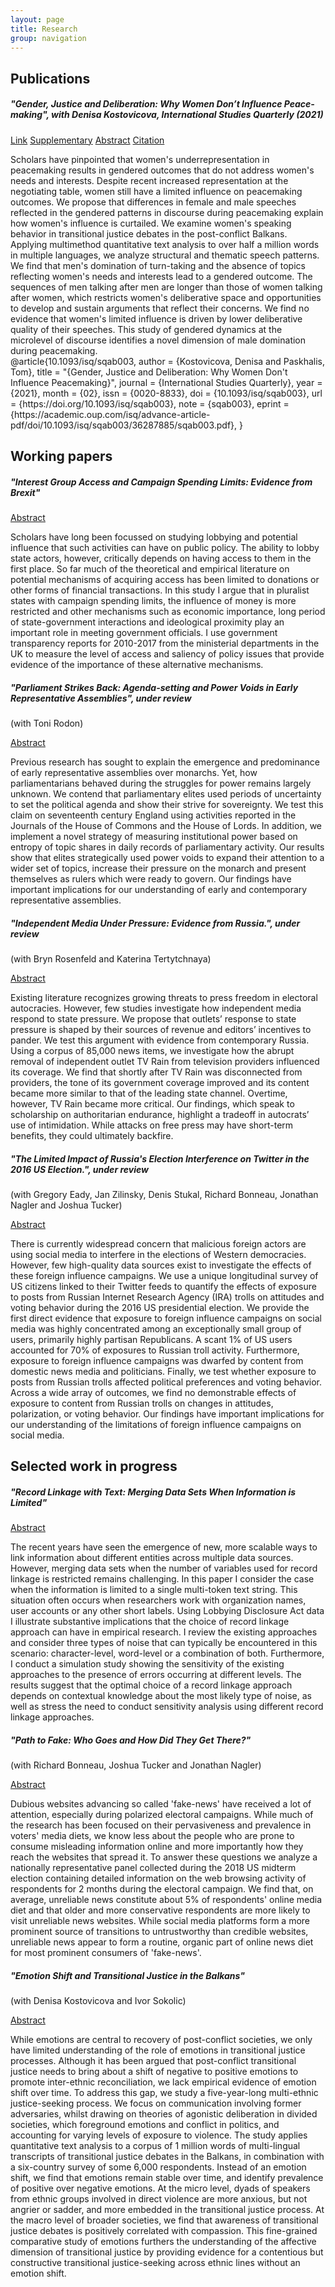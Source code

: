 ```yaml
---
layout: page
title: Research
group: navigation
---
```


## Publications

##### "Gender, Justice and Deliberation: Why Women Don’t Influence Peace-making", with Denisa Kostovicova, *International Studies Quarterly (2021)*
<div class="container" id="paper_1">
<p>
<a class="btn btn-primary btn-sm" href="https://doi.org/10.1093/isq/sqab003" role="button">Link</a>
<a class="btn btn-primary btn-sm" href="https://oup.silverchair-cdn.com/oup/backfile/Content_public/Journal/isq/PAP/10.1093_isq_sqab003/1/sqab003_online-appendix_isq.pdf?Expires=1616790371&Signature=ZQsmCTi-o-RV-CZbvaxxTaW2Q1rmpLcYnydbiS~8s5AXKG6vZOsVSXOdkC~U9kyPDFCt797Zp1X10ynN1X6OeJWv69tZMyDrulvlF8CVDmCfCTHqahjj~eqZ0i525v1Es9WIdE6Es9K~~d52ggfaNfKui4aqzv5MDDXLgUcqMlV7rOTkKLAYlRR0sj-vYO4lZIYagXwZFUwgzVmT-G3Tv57pCs~61FmcufDbzrSvnGPO8oB8zxqTJskWXSmfVLV24LQaeOoUvuznqTzJfTJtZ72jWhJSX7CtJFuI1wp5CwngMq51m~KFt-Fvs4hgGMfHW2Wiih6vPDzNvERTxlxnCA__&Key-Pair-Id=APKAIE5G5CRDK6RD3PGA" role="button">Supplementary</a>
<a class="btn btn-info btn-sm" data-toggle="collapse" href="#collapseAbstract1"
role="button" aria-expanded="false" aria-controls="collapseAbstract1">Abstract</a>
<a class="btn btn-info btn-sm" data-toggle="collapse" href="#collapseCitation1"
role="button" aria-expanded="false" aria-controls="collapseCitation1">Citation</a>
</p>

<div class="collapse" id="collapseAbstract1" data-parent="#paper_1">
<div class="card card-body-abstract">
Scholars have pinpointed that women's underrepresentation in peacemaking results in gendered outcomes that do not address women's needs and interests. Despite recent increased representation at the negotiating table, women still have a limited influence on peacemaking outcomes. We propose that differences in female and male speeches reflected in the gendered patterns in discourse during peacemaking explain how women's influence is curtailed. We examine women's speaking behavior in transitional justice debates in the post-conflict Balkans. Applying multimethod quantitative text analysis to over half a million words in multiple languages, we analyze structural and thematic speech patterns. We find that men's domination of turn-taking and the absence of topics reflecting women's needs and interests lead to a gendered outcome. The sequences of men talking after men are longer than those of women talking after women, which restricts women's deliberative space and opportunities to develop and sustain arguments that reflect their concerns. We find no evidence that women's limited influence is driven by lower deliberative quality of their speeches. This study of gendered dynamics at the microlevel of discourse identifies a novel dimension of male domination during peacemaking.
</div>
</div>

<div class="collapse" id="collapseCitation1" data-parent="#paper_1">
<div class="card card-body-citation">
@article{10.1093/isq/sqab003,
    author = {Kostovicova, Denisa and Paskhalis, Tom},
    title = "{Gender, Justice and Deliberation: Why Women Don't Influence Peacemaking}",
    journal = {International Studies Quarterly},
    year = {2021},
    month = {02},
    issn = {0020-8833},
    doi = {10.1093/isq/sqab003},
    url = {https://doi.org/10.1093/isq/sqab003},
    note = {sqab003},
    eprint = {https://academic.oup.com/isq/advance-article-pdf/doi/10.1093/isq/sqab003/36287885/sqab003.pdf},
}
</div>
</div>
</div>

## Working papers

##### "Interest Group Access and Campaign Spending Limits: Evidence from Brexit"
<div class="container" id="paper_2">
<p>
<a class="btn btn-info btn-sm" data-toggle="collapse" href="#collapseAbstract2"
role="button" aria-expanded="false" aria-controls="collapseAbstract2">Abstract</a>
</p>

<div class="collapse" id="collapseAbstract2" data-parent="#paper_2">
<div class="card card-body-abstract">
Scholars have long been focussed on studying lobbying and potential influence that such activities can have on public policy. The ability to lobby state actors, however, critically depends on having access to them in the first place. So far much of the theoretical and empirical literature on potential mechanisms of acquiring access has been limited to donations or other forms of financial transactions. In this study I argue that in pluralist states with campaign spending limits, the influence of money is more restricted and other mechanisms such as economic importance, long period of state-government interactions and ideological proximity play an important role in meeting government officials. I use government transparency reports for 2010-2017 from the ministerial departments in the UK to measure the level of access and saliency of policy issues that provide evidence of the importance of these alternative mechanisms.
</div>
</div>
</div>

##### "Parliament Strikes Back: Agenda-setting and Power Voids in Early Representative Assemblies", *under review*
(with Toni Rodon)
<div class="container" id="paper_3">
<p>
<a class="btn btn-info btn-sm" data-toggle="collapse" href="#collapseAbstract3"
role="button" aria-expanded="false" aria-controls="collapseAbstract3">Abstract</a>
</p>

<div class="collapse" id="collapseAbstract3" data-parent="#paper_3">
<div class="card card-body-abstract">
Previous research has sought to explain the emergence and predominance of early representative assemblies over monarchs. Yet, how parliamentarians behaved during the struggles for power remains largely unknown. We contend that parliamentary elites used periods of uncertainty to set the political agenda and show their strive for sovereignty. We test this claim on seventeenth century England using activities reported in the Journals of the House of Commons and the House of Lords. In addition, we implement a novel strategy of measuring institutional power based on entropy of topic shares in daily records of parliamentary activity. Our results show that elites strategically used power voids to expand their attention to a wider set of topics, increase their pressure on the monarch and present themselves as rulers which were ready to govern. Our findings have important implications for our understanding of early and contemporary representative assemblies.
</div>
</div>
</div>

##### "Independent Media Under Pressure: Evidence from Russia.", *under review*
(with Bryn Rosenfeld and Katerina Tertytchnaya)
<div class="container" id="paper_4">
<p>
<a class="btn btn-info btn-sm" data-toggle="collapse" href="#collapseAbstract4"
role="button" aria-expanded="false" aria-controls="collapseAbstract4">Abstract</a>
</p>

<div class="collapse" id="collapseAbstract4" data-parent="#paper_4">
<div class="card card-body-abstract">
Existing literature recognizes growing threats to press freedom in electoral autocracies. However, few studies investigate how independent media respond to state pressure. We propose that outlets’ response to state pressure is shaped by their sources of revenue and editors’ incentives to pander. We test this argument with evidence from contemporary Russia. Using a corpus of 85,000 news items, we investigate how the abrupt removal of independent outlet TV Rain from television providers influenced its coverage. We find that shortly after TV Rain was disconnected from providers, the tone of its government coverage improved and its content became more similar to that of the leading state channel. Overtime, however, TV Rain became more critical. Our findings, which speak to scholarship on authoritarian endurance, highlight a tradeoff in autocrats’ use of intimidation. While attacks on free press may have short-term benefits, they could ultimately backfire.
</div>
</div>
</div>

##### "The Limited Impact of Russia's Election Interference on Twitter in the 2016 US Election.", *under review*
(with Gregory Eady, Jan Zilinsky, Denis Stukal, Richard Bonneau, Jonathan Nagler and Joshua Tucker)
<div class="container" id="paper_5">
<p>
<a class="btn btn-info btn-sm" data-toggle="collapse" href="#collapseAbstract5"
role="button" aria-expanded="false" aria-controls="collapseAbstract5">Abstract</a>
</p>

<div class="collapse" id="collapseAbstract5" data-parent="#paper_5">
<div class="card card-body-abstract">
There is currently widespread concern that malicious foreign actors are using social media to interfere in the elections of Western democracies. However, few high-quality data sources exist to investigate the effects of these foreign influence campaigns. We use a unique longitudinal survey of US citizens linked to their Twitter feeds to quantify the effects of exposure to posts from Russian Internet Research Agency (IRA) trolls on attitudes and voting behavior during the 2016 US presidential election. We provide the first direct evidence that exposure to foreign influence campaigns on social media was highly concentrated among an exceptionally small group of users, primarily highly partisan Republicans. A scant 1% of US users accounted for 70% of exposures to Russian troll activity. Furthermore, exposure to foreign influence campaigns was dwarfed by content from domestic news media and politicians. Finally, we test whether exposure to posts from Russian trolls affected political preferences and voting behavior. Across a wide array of outcomes, we find no demonstrable effects of exposure to content from Russian trolls on changes in attitudes, polarization, or voting behavior. Our findings have important implications for our understanding of the limitations of foreign influence campaigns on social media.
</div>
</div>
</div>

## Selected work in progress

##### "Record Linkage with Text: Merging Data Sets When Information is Limited"
<div class="container" id="paper_6">
<p>
<a class="btn btn-info btn-sm" data-toggle="collapse" href="#collapseAbstract6"
role="button" aria-expanded="false" aria-controls="collapseAbstract6">Abstract</a>
</p>

<div class="collapse" id="collapseAbstract6" data-parent="#paper_6">
<div class="card card-body-abstract">
The recent years have seen the emergence of new, more scalable ways to link information about different entities across multiple data sources. However, merging data sets when the number of variables used for record linkage is restricted remains challenging. In this paper I consider the case when the information is limited to a single multi-token text string. This situation often occurs when researchers work with organization names, user accounts or any other short labels. Using Lobbying Disclosure Act data I illustrate substantive implications that the choice of record linkage approach can have in empirical research. I review the existing approaches and consider three types of noise that can typically be encountered in this scenario: character-level, word-level or a combination of both. Furthermore, I conduct a simulation study showing the sensitivity of the existing approaches to the presence of errors occurring at different levels. The results suggest that the optimal choice of a record linkage approach depends on contextual knowledge about the most likely type of noise, as well as stress the need to conduct sensitivity analysis using different record linkage approaches.
</div>
</div>
</div>

##### "Path to Fake: Who Goes and How Did They Get There?"
(with Richard Bonneau, Joshua Tucker and Jonathan Nagler)
<div class="container" id="paper_7">
<p>
<a class="btn btn-info btn-sm" data-toggle="collapse" href="#collapseAbstract7"
role="button" aria-expanded="false" aria-controls="collapseAbstract7">Abstract</a>
</p>

<div class="collapse" id="collapseAbstract7" data-parent="#paper_7">
<div class="card card-body-abstract">
Dubious websites advancing so called 'fake-news' have received a lot of attention, especially during polarized electoral campaigns. While much of the research has been focused on their pervasiveness and prevalence in voters' media diets, we know less about the people who are prone to consume misleading information online and more importantly how they reach the websites that spread it. To answer these questions we analyze a nationally representative panel collected during the 2018 US midterm election containing detailed information on the web browsing activity of respondents for 2 months during the electoral campaign. We find that, on average, unreliable news constitute about 5% of respondents' online media diet and that older and more conservative respondents are more likely to visit unreliable news websites. While social media platforms form a more prominent source of transitions to untrustworthy than credible websites, unreliable news appear to form a routine, organic part of online news diet for most prominent consumers of 'fake-news'.
</div>
</div>
</div>

##### "Emotion Shift and Transitional Justice in the Balkans"
(with Denisa Kostovicova and Ivor Sokolic)
<div class="container" id="paper_8">
<p>
<a class="btn btn-info btn-sm" data-toggle="collapse" href="#collapseAbstract8"
role="button" aria-expanded="false" aria-controls="collapseAbstract8">Abstract</a>
</p>

<div class="collapse" id="collapseAbstract8" data-parent="#paper_8">
<div class="card card-body-abstract">
While emotions are central to recovery of post-conflict societies, we only have limited understanding of the role of emotions in transitional justice processes. Although it has been argued that post-conflict transitional justice needs to bring about a shift of negative to positive emotions to promote inter-ethnic reconciliation, we lack empirical evidence of emotion shift over time. To address this gap, we study a five-year-long multi-ethnic justice-seeking process. We focus on communication involving former adversaries, whilst drawing on theories of agonistic deliberation in divided societies, which foreground emotions and conflict in politics, and accounting for varying levels of exposure to violence. The study applies quantitative text analysis to a corpus of 1 million words of multi-lingual transcripts of transitional justice debates in the Balkans, in combination with a six-country survey of some 6,000 respondents. Instead of an emotion shift, we find that emotions remain stable over time, and identify prevalence of positive over negative emotions. At the micro level, dyads of speakers from ethnic groups involved in direct violence are more anxious, but not angrier or sadder, and more embedded in the transitional justice process. At the macro level of broader societies, we find that awareness of transitional justice debates is positively correlated with compassion. This fine-grained comparative study of emotions furthers the understanding of the affective dimension of transitional justice by providing evidence for a contentious but constructive transitional justice-seeking across ethnic lines without an emotion shift.
</div>
</div>
</div>
